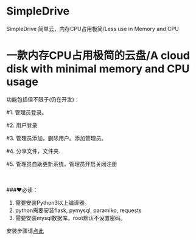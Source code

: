 # SimpleDrive
SimpleDrive 简单云，内存CPU占用极简/Less use in Memory and CPU

# 一款内存CPU占用极简的云盘/A cloud disk with minimal memory and CPU usage


<p>功能包括但不限于(仍在开发)：</p>





#1. 管理员登录。

#2. 用户登录

#3. 管理员添加，删除用户。添加管理员。

#4. 分享文件，文件夹.

#5. 管理员自助更新系统，管理员开启关闭注册
<br><br><br>






<p>###❤必读：</p>




1. 需要安装Python3以上编译器。
2. python需要安装flask, pymysql, paramiko, requests
3. 需要安装mysql数据库。root默认不设置密码。

安装步骤请<a href='https://github.com/TravellerXi/SimpleDrive/blob/master/static/installationStep'>点此</a>


